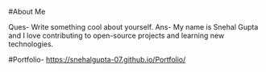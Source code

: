 #About Me

Ques- Write something cool about yourself.
Ans-  My name is Snehal Gupta and I love contributing to open-source projects and learning new technologies.

#Portfolio-
https://snehalgupta-07.github.io/Portfolio/